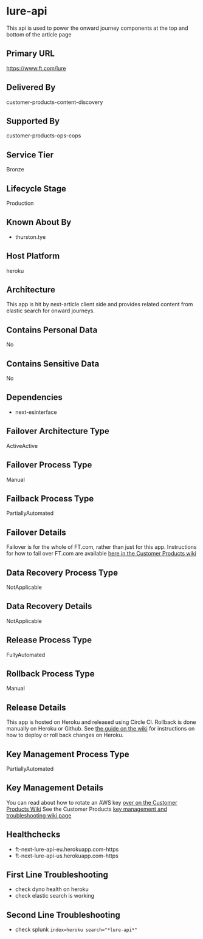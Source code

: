# lure-api
This api is used to power the onward journey components at the top and bottom of the article page

## Primary URL
https://www.ft.com/lure

## Delivered By
customer-products-content-discovery

## Supported By
customer-products-ops-cops

## Service Tier
Bronze

## Lifecycle Stage
Production

## Known About By
- thurston.tye

## Host Platform
heroku

## Architecture
This app is hit by next-article client side and provides related content from elastic search for onward journeys. 

## Contains Personal Data
No

## Contains Sensitive Data
No

## Dependencies
- next-esinterface


## Failover Architecture Type
ActiveActive

## Failover Process Type
Manual

## Failback Process Type
PartiallyAutomated

## Failover Details
Failover is for the whole of FT.com, rather than just for this app. Instructions for how to fail over FT.com are available [here in the Customer Products wiki](https://customer-products.in.ft.com/wiki/Failing-over-FT.com)

## Data Recovery Process Type
NotApplicable

## Data Recovery Details
NotApplicable

## Release Process Type
FullyAutomated

## Rollback Process Type
Manual

## Release Details
This app is hosted on Heroku and released using Circle CI.
Rollback is done manually on Heroku or Github. See [the guide on the wiki](https://customer-products.in.ft.com/wiki/How-does-deploying-our-Heroku-apps-work%3F) for instructions on how to deploy or roll back changes on Heroku.

## Key Management Process Type
PartiallyAutomated

## Key Management Details
You can read about how to rotate an AWS key [over on the Customer Products Wiki](https://customer-products.in.ft.com/wiki/Rotating-AWS-Keys)
See the Customer Products [key management and troubleshooting wiki page](https://customer-products.in.ft.com/wiki/Key-Management-and-Troubleshooting)

## Healthchecks
- ft-next-lure-api-eu.herokuapp.com-https
- ft-next-lure-api-us.herokuapp.com-https

## First Line Troubleshooting
- check dyno health on heroku
- check elastic search is working

## Second Line Troubleshooting
- check splunk `index=heroku search="*lure-api*"`

